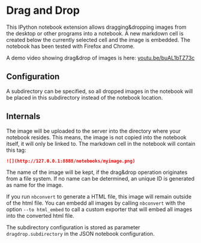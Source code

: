 Drag and Drop
=============

This IPython notebook extension allows dragging&dropping images from the desktop or other programs into a notebook. A new markdown cell is created below the currently selected cell and the image is embedded.
The notebook has been tested with Firefox and Chrome.

A demo video showing drag&drop of images is here:
[youtu.be/buAL1bTZ73c](http://youtu.be/buAL1bTZ73c)


Configuration
-------------

A subdirectory can be specified, so all dropped images in the notebook  will be placed in this
subdirectory instead of the notebook location.


Internals
---------

The image will be uploaded to the server into the directory where your notebook resides. This means, the image is not copied into the notebook itself, it will only be linked to. The markdown cell in the notebook will contain this tag:

```markdown
![](http://127.0.0.1:8888/notebooks/myimage.png)
```

The name of the image will be kept, if the drag&drop operation originates from a file system.
If no name can be determined, an unique ID is generated as name for the image.

If you run `nbconvert` to generate a HTML file, this image will remain outside of the html file. 
You can embedd all images by calling `nbconvert` with the option `--to html_embed` to call a 
custom exporter that will embed all images into the converted html file.

The subdirectory configuration is stored as parameter `dragdrop.subdirectory` in the JSON notebook
configuration.
